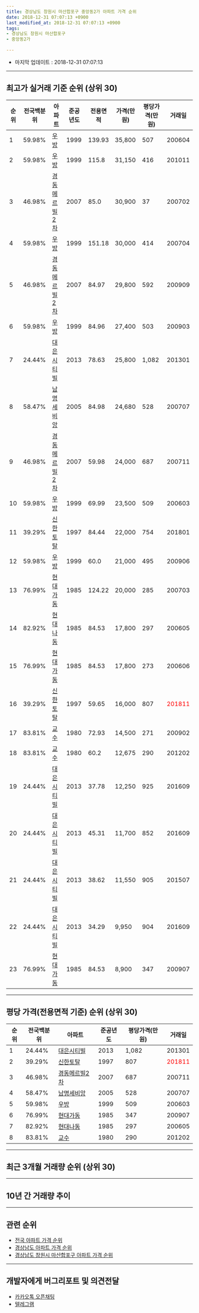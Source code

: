 ```yaml
---
title: 경상남도 창원시 마산합포구 중앙동2가 아파트 가격 순위
date: 2018-12-31 07:07:13 +0900
last_modified_at: 2018-12-31 07:07:13 +0900
tags:
- 경상남도 창원시 마산합포구
- 중앙동2가

---
```


* 마지막 업데이트 : 2018-12-31 07:07:13

---

## 최고가 실거래 기준 순위 (상위 30)


|순위|전국백분위|아파트|준공년도|전용면적|가격(만원)|평당가격(만원)|거래일|
|---|---|---|---|---|---|---|---|
|1|59.98%|[우방](https://search.naver.com/search.naver?query=%EA%B2%BD%EC%83%81%EB%82%A8%EB%8F%84+%EC%B0%BD%EC%9B%90%EC%8B%9C+%EB%A7%88%EC%82%B0%ED%95%A9%ED%8F%AC%EA%B5%AC+%EC%A4%91%EC%95%99%EB%8F%992%EA%B0%80+%EC%9A%B0%EB%B0%A9)|1999|139.93|35,800|507|200604|
|2|59.98%|[우방](https://search.naver.com/search.naver?query=%EA%B2%BD%EC%83%81%EB%82%A8%EB%8F%84+%EC%B0%BD%EC%9B%90%EC%8B%9C+%EB%A7%88%EC%82%B0%ED%95%A9%ED%8F%AC%EA%B5%AC+%EC%A4%91%EC%95%99%EB%8F%992%EA%B0%80+%EC%9A%B0%EB%B0%A9)|1999|115.8|31,150|416|201011|
|3|46.98%|[경동메르빌2차](https://search.naver.com/search.naver?query=%EA%B2%BD%EC%83%81%EB%82%A8%EB%8F%84+%EC%B0%BD%EC%9B%90%EC%8B%9C+%EB%A7%88%EC%82%B0%ED%95%A9%ED%8F%AC%EA%B5%AC+%EC%A4%91%EC%95%99%EB%8F%992%EA%B0%80+%EA%B2%BD%EB%8F%99%EB%A9%94%EB%A5%B4%EB%B9%8C2%EC%B0%A8)|2007|85.0|30,900|37|200702|
|4|59.98%|[우방](https://search.naver.com/search.naver?query=%EA%B2%BD%EC%83%81%EB%82%A8%EB%8F%84+%EC%B0%BD%EC%9B%90%EC%8B%9C+%EB%A7%88%EC%82%B0%ED%95%A9%ED%8F%AC%EA%B5%AC+%EC%A4%91%EC%95%99%EB%8F%992%EA%B0%80+%EC%9A%B0%EB%B0%A9)|1999|151.18|30,000|414|200704|
|5|46.98%|[경동메르빌2차](https://search.naver.com/search.naver?query=%EA%B2%BD%EC%83%81%EB%82%A8%EB%8F%84+%EC%B0%BD%EC%9B%90%EC%8B%9C+%EB%A7%88%EC%82%B0%ED%95%A9%ED%8F%AC%EA%B5%AC+%EC%A4%91%EC%95%99%EB%8F%992%EA%B0%80+%EA%B2%BD%EB%8F%99%EB%A9%94%EB%A5%B4%EB%B9%8C2%EC%B0%A8)|2007|84.97|29,800|592|200909|
|6|59.98%|[우방](https://search.naver.com/search.naver?query=%EA%B2%BD%EC%83%81%EB%82%A8%EB%8F%84+%EC%B0%BD%EC%9B%90%EC%8B%9C+%EB%A7%88%EC%82%B0%ED%95%A9%ED%8F%AC%EA%B5%AC+%EC%A4%91%EC%95%99%EB%8F%992%EA%B0%80+%EC%9A%B0%EB%B0%A9)|1999|84.96|27,400|503|200903|
|7|24.44%|[대은시티빌](https://search.naver.com/search.naver?query=%EA%B2%BD%EC%83%81%EB%82%A8%EB%8F%84+%EC%B0%BD%EC%9B%90%EC%8B%9C+%EB%A7%88%EC%82%B0%ED%95%A9%ED%8F%AC%EA%B5%AC+%EC%A4%91%EC%95%99%EB%8F%992%EA%B0%80+%EB%8C%80%EC%9D%80%EC%8B%9C%ED%8B%B0%EB%B9%8C)|2013|78.63|25,800|1,082|201301|
|8|58.47%|[남명세비앙](https://search.naver.com/search.naver?query=%EA%B2%BD%EC%83%81%EB%82%A8%EB%8F%84+%EC%B0%BD%EC%9B%90%EC%8B%9C+%EB%A7%88%EC%82%B0%ED%95%A9%ED%8F%AC%EA%B5%AC+%EC%A4%91%EC%95%99%EB%8F%992%EA%B0%80+%EB%82%A8%EB%AA%85%EC%84%B8%EB%B9%84%EC%95%99)|2005|84.98|24,680|528|200707|
|9|46.98%|[경동메르빌2차](https://search.naver.com/search.naver?query=%EA%B2%BD%EC%83%81%EB%82%A8%EB%8F%84+%EC%B0%BD%EC%9B%90%EC%8B%9C+%EB%A7%88%EC%82%B0%ED%95%A9%ED%8F%AC%EA%B5%AC+%EC%A4%91%EC%95%99%EB%8F%992%EA%B0%80+%EA%B2%BD%EB%8F%99%EB%A9%94%EB%A5%B4%EB%B9%8C2%EC%B0%A8)|2007|59.98|24,000|687|200711|
|10|59.98%|[우방](https://search.naver.com/search.naver?query=%EA%B2%BD%EC%83%81%EB%82%A8%EB%8F%84+%EC%B0%BD%EC%9B%90%EC%8B%9C+%EB%A7%88%EC%82%B0%ED%95%A9%ED%8F%AC%EA%B5%AC+%EC%A4%91%EC%95%99%EB%8F%992%EA%B0%80+%EC%9A%B0%EB%B0%A9)|1999|69.99|23,500|509|200603|
|11|39.29%|[신한토탈](https://search.naver.com/search.naver?query=%EA%B2%BD%EC%83%81%EB%82%A8%EB%8F%84+%EC%B0%BD%EC%9B%90%EC%8B%9C+%EB%A7%88%EC%82%B0%ED%95%A9%ED%8F%AC%EA%B5%AC+%EC%A4%91%EC%95%99%EB%8F%992%EA%B0%80+%EC%8B%A0%ED%95%9C%ED%86%A0%ED%83%88)|1997|84.44|22,000|754|201801|
|12|59.98%|[우방](https://search.naver.com/search.naver?query=%EA%B2%BD%EC%83%81%EB%82%A8%EB%8F%84+%EC%B0%BD%EC%9B%90%EC%8B%9C+%EB%A7%88%EC%82%B0%ED%95%A9%ED%8F%AC%EA%B5%AC+%EC%A4%91%EC%95%99%EB%8F%992%EA%B0%80+%EC%9A%B0%EB%B0%A9)|1999|60.0|21,000|495|200906|
|13|76.99%|[현대가동](https://search.naver.com/search.naver?query=%EA%B2%BD%EC%83%81%EB%82%A8%EB%8F%84+%EC%B0%BD%EC%9B%90%EC%8B%9C+%EB%A7%88%EC%82%B0%ED%95%A9%ED%8F%AC%EA%B5%AC+%EC%A4%91%EC%95%99%EB%8F%992%EA%B0%80+%ED%98%84%EB%8C%80%EA%B0%80%EB%8F%99)|1985|124.22|20,000|285|200703|
|14|82.92%|[현대나동](https://search.naver.com/search.naver?query=%EA%B2%BD%EC%83%81%EB%82%A8%EB%8F%84+%EC%B0%BD%EC%9B%90%EC%8B%9C+%EB%A7%88%EC%82%B0%ED%95%A9%ED%8F%AC%EA%B5%AC+%EC%A4%91%EC%95%99%EB%8F%992%EA%B0%80+%ED%98%84%EB%8C%80%EB%82%98%EB%8F%99)|1985|84.53|17,800|297|200605|
|15|76.99%|[현대가동](https://search.naver.com/search.naver?query=%EA%B2%BD%EC%83%81%EB%82%A8%EB%8F%84+%EC%B0%BD%EC%9B%90%EC%8B%9C+%EB%A7%88%EC%82%B0%ED%95%A9%ED%8F%AC%EA%B5%AC+%EC%A4%91%EC%95%99%EB%8F%992%EA%B0%80+%ED%98%84%EB%8C%80%EA%B0%80%EB%8F%99)|1985|84.53|17,800|273|200606|
|16|39.29%|[신한토탈](https://search.naver.com/search.naver?query=%EA%B2%BD%EC%83%81%EB%82%A8%EB%8F%84+%EC%B0%BD%EC%9B%90%EC%8B%9C+%EB%A7%88%EC%82%B0%ED%95%A9%ED%8F%AC%EA%B5%AC+%EC%A4%91%EC%95%99%EB%8F%992%EA%B0%80+%EC%8B%A0%ED%95%9C%ED%86%A0%ED%83%88)|1997|59.65|16,000|807|<span style="color:red">201811</span>|
|17|83.81%|[교수](https://search.naver.com/search.naver?query=%EA%B2%BD%EC%83%81%EB%82%A8%EB%8F%84+%EC%B0%BD%EC%9B%90%EC%8B%9C+%EB%A7%88%EC%82%B0%ED%95%A9%ED%8F%AC%EA%B5%AC+%EC%A4%91%EC%95%99%EB%8F%992%EA%B0%80+%EA%B5%90%EC%88%98)|1980|72.93|14,500|271|200902|
|18|83.81%|[교수](https://search.naver.com/search.naver?query=%EA%B2%BD%EC%83%81%EB%82%A8%EB%8F%84+%EC%B0%BD%EC%9B%90%EC%8B%9C+%EB%A7%88%EC%82%B0%ED%95%A9%ED%8F%AC%EA%B5%AC+%EC%A4%91%EC%95%99%EB%8F%992%EA%B0%80+%EA%B5%90%EC%88%98)|1980|60.2|12,675|290|201202|
|19|24.44%|[대은시티빌](https://search.naver.com/search.naver?query=%EA%B2%BD%EC%83%81%EB%82%A8%EB%8F%84+%EC%B0%BD%EC%9B%90%EC%8B%9C+%EB%A7%88%EC%82%B0%ED%95%A9%ED%8F%AC%EA%B5%AC+%EC%A4%91%EC%95%99%EB%8F%992%EA%B0%80+%EB%8C%80%EC%9D%80%EC%8B%9C%ED%8B%B0%EB%B9%8C)|2013|37.78|12,250|925|201609|
|20|24.44%|[대은시티빌](https://search.naver.com/search.naver?query=%EA%B2%BD%EC%83%81%EB%82%A8%EB%8F%84+%EC%B0%BD%EC%9B%90%EC%8B%9C+%EB%A7%88%EC%82%B0%ED%95%A9%ED%8F%AC%EA%B5%AC+%EC%A4%91%EC%95%99%EB%8F%992%EA%B0%80+%EB%8C%80%EC%9D%80%EC%8B%9C%ED%8B%B0%EB%B9%8C)|2013|45.31|11,700|852|201609|
|21|24.44%|[대은시티빌](https://search.naver.com/search.naver?query=%EA%B2%BD%EC%83%81%EB%82%A8%EB%8F%84+%EC%B0%BD%EC%9B%90%EC%8B%9C+%EB%A7%88%EC%82%B0%ED%95%A9%ED%8F%AC%EA%B5%AC+%EC%A4%91%EC%95%99%EB%8F%992%EA%B0%80+%EB%8C%80%EC%9D%80%EC%8B%9C%ED%8B%B0%EB%B9%8C)|2013|38.62|11,550|905|201507|
|22|24.44%|[대은시티빌](https://search.naver.com/search.naver?query=%EA%B2%BD%EC%83%81%EB%82%A8%EB%8F%84+%EC%B0%BD%EC%9B%90%EC%8B%9C+%EB%A7%88%EC%82%B0%ED%95%A9%ED%8F%AC%EA%B5%AC+%EC%A4%91%EC%95%99%EB%8F%992%EA%B0%80+%EB%8C%80%EC%9D%80%EC%8B%9C%ED%8B%B0%EB%B9%8C)|2013|34.29|9,950|904|201609|
|23|76.99%|[현대가동](https://search.naver.com/search.naver?query=%EA%B2%BD%EC%83%81%EB%82%A8%EB%8F%84+%EC%B0%BD%EC%9B%90%EC%8B%9C+%EB%A7%88%EC%82%B0%ED%95%A9%ED%8F%AC%EA%B5%AC+%EC%A4%91%EC%95%99%EB%8F%992%EA%B0%80+%ED%98%84%EB%8C%80%EA%B0%80%EB%8F%99)|1985|84.53|8,900|347|200907|


---

## 평당 가격(전용면적 기준) 순위 (상위 30)


|순위|전국백분위|아파트|준공년도|평당가격(만원)|거래일|
|---|---|---|---|---|---|
|1|24.44%|[대은시티빌](https://search.naver.com/search.naver?query=%EA%B2%BD%EC%83%81%EB%82%A8%EB%8F%84+%EC%B0%BD%EC%9B%90%EC%8B%9C+%EB%A7%88%EC%82%B0%ED%95%A9%ED%8F%AC%EA%B5%AC+%EC%A4%91%EC%95%99%EB%8F%992%EA%B0%80+%EB%8C%80%EC%9D%80%EC%8B%9C%ED%8B%B0%EB%B9%8C)|2013|1,082|201301|
|2|39.29%|[신한토탈](https://search.naver.com/search.naver?query=%EA%B2%BD%EC%83%81%EB%82%A8%EB%8F%84+%EC%B0%BD%EC%9B%90%EC%8B%9C+%EB%A7%88%EC%82%B0%ED%95%A9%ED%8F%AC%EA%B5%AC+%EC%A4%91%EC%95%99%EB%8F%992%EA%B0%80+%EC%8B%A0%ED%95%9C%ED%86%A0%ED%83%88)|1997|807|<span style="color:red">201811</span>|
|3|46.98%|[경동메르빌2차](https://search.naver.com/search.naver?query=%EA%B2%BD%EC%83%81%EB%82%A8%EB%8F%84+%EC%B0%BD%EC%9B%90%EC%8B%9C+%EB%A7%88%EC%82%B0%ED%95%A9%ED%8F%AC%EA%B5%AC+%EC%A4%91%EC%95%99%EB%8F%992%EA%B0%80+%EA%B2%BD%EB%8F%99%EB%A9%94%EB%A5%B4%EB%B9%8C2%EC%B0%A8)|2007|687|200711|
|4|58.47%|[남명세비앙](https://search.naver.com/search.naver?query=%EA%B2%BD%EC%83%81%EB%82%A8%EB%8F%84+%EC%B0%BD%EC%9B%90%EC%8B%9C+%EB%A7%88%EC%82%B0%ED%95%A9%ED%8F%AC%EA%B5%AC+%EC%A4%91%EC%95%99%EB%8F%992%EA%B0%80+%EB%82%A8%EB%AA%85%EC%84%B8%EB%B9%84%EC%95%99)|2005|528|200707|
|5|59.98%|[우방](https://search.naver.com/search.naver?query=%EA%B2%BD%EC%83%81%EB%82%A8%EB%8F%84+%EC%B0%BD%EC%9B%90%EC%8B%9C+%EB%A7%88%EC%82%B0%ED%95%A9%ED%8F%AC%EA%B5%AC+%EC%A4%91%EC%95%99%EB%8F%992%EA%B0%80+%EC%9A%B0%EB%B0%A9)|1999|509|200603|
|6|76.99%|[현대가동](https://search.naver.com/search.naver?query=%EA%B2%BD%EC%83%81%EB%82%A8%EB%8F%84+%EC%B0%BD%EC%9B%90%EC%8B%9C+%EB%A7%88%EC%82%B0%ED%95%A9%ED%8F%AC%EA%B5%AC+%EC%A4%91%EC%95%99%EB%8F%992%EA%B0%80+%ED%98%84%EB%8C%80%EA%B0%80%EB%8F%99)|1985|347|200907|
|7|82.92%|[현대나동](https://search.naver.com/search.naver?query=%EA%B2%BD%EC%83%81%EB%82%A8%EB%8F%84+%EC%B0%BD%EC%9B%90%EC%8B%9C+%EB%A7%88%EC%82%B0%ED%95%A9%ED%8F%AC%EA%B5%AC+%EC%A4%91%EC%95%99%EB%8F%992%EA%B0%80+%ED%98%84%EB%8C%80%EB%82%98%EB%8F%99)|1985|297|200605|
|8|83.81%|[교수](https://search.naver.com/search.naver?query=%EA%B2%BD%EC%83%81%EB%82%A8%EB%8F%84+%EC%B0%BD%EC%9B%90%EC%8B%9C+%EB%A7%88%EC%82%B0%ED%95%A9%ED%8F%AC%EA%B5%AC+%EC%A4%91%EC%95%99%EB%8F%992%EA%B0%80+%EA%B5%90%EC%88%98)|1980|290|201202|


---

## 최근 3개월 거래량 순위 (상위 30)


<div style="width:100%;">
    <canvas id="deal_count_ranking" height="250"></canvas>
</div>


<script>
new Chart(document.getElementById("deal_count_ranking"), {
    type: 'horizontalBar',
    data: {
        labels: ['우방', '경동메르빌2차', '현대가동', '신한토탈'],
        datasets: [{
            label: '실거래 수',
            data: [3, 3, 1, 1],
            borderColor: "rgba(255, 0, 128, 1)",
            backgroundColor: "rgba(255, 0, 128, 0.5)",
            fill: false,
        }]
    },
    options: {
        responsive: true,
        title: {
            display: true,
            text: '최근 3개월 거래량 순위'
        },
        tooltips: {
            mode: 'index',
            intersect: false,
            callbacks: {
                title: function(tooltipItems, data) {
                    return "실거래 수:";
                },
                label: function(tooltipItem, data) {
                    return data.labels[tooltipItem.index] + ": " + tooltipItem.xLabel;
                }
            }
        },
        hover: {
            mode: 'nearest',
            intersect: true
        },
        scales: {
            xAxes: [{
                display: true,
                scaleLabel: {
                    display: true,
                    labelString: '실거래 수'
                },
                ticks: {
                    suggestedMin: 0,
                }
            }],
            yAxes: [{
                display: true,
                ticks: {
                    autoSkip: false,
                    callback: function(value, index, values) {
                        if (value.length > 15)
                            return value.substr(0, 13) + "...";
                        else
                            return value;
                    }
                },
                scaleLabel: {
                    display: false,
                }
            }]
        }
    }
});

</script>


---

## 10년 간 거래량 추이


<div style="width:100%;">
    <canvas id="deal_progress" height="250"></canvas>
</div>

<script>
new Chart(document.getElementById("deal_progress"), {
    type: 'line',
    data: {
        labels: ['200812','200901','200902','200903','200904','200905','200906','200907','200908','200909','200910','200911','200912','201001','201002','201003','201004','201005','201006','201007','201008','201009','201010','201011','201012','201101','201102','201103','201104','201105','201106','201107','201108','201109','201110','201111','201112','201201','201202','201203','201204','201205','201206','201207','201208','201209','201210','201211','201212','201301','201302','201303','201304','201305','201306','201307','201308','201309','201310','201311','201312','201401','201402','201403','201404','201405','201406','201407','201408','201409','201410','201411','201412','201501','201502','201503','201504','201505','201506','201507','201508','201509','201510','201511','201512','201601','201602','201603','201604','201605','201606','201607','201608','201609','201610','201611','201612','201701','201702','201703','201704','201705','201706','201707','201708','201709','201710','201711','201712','201801','201802','201803','201804','201805','201806','201807','201808','201809','201810','201811','201812'],
        datasets: [{
            label: '실거래 수',
            pointRadius: 1,
            data: [1, 3, 7, 8, 5, 7, 6, 6, 6, 11, 5, 7, 6, 6, 5, 13, 11, 6, 5, 3, 8, 9, 10, 6, 12, 17, 10, 10, 4, 6, 6, 3, 2, 4, 5, 4, 5, 0, 4, 3, 2, 1, 3, 6, 3, 3, 4, 0, 4, 3, 9, 3, 4, 3, 2, 3, 1, 2, 6, 1, 3, 5, 5, 7, 6, 1, 3, 3, 4, 4, 3, 1, 3, 5, 7, 3, 7, 3, 4, 4, 3, 2, 3, 6, 1, 2, 4, 7, 3, 1, 1, 5, 3, 11, 0, 2, 4, 1, 0, 0, 0, 1, 3, 1, 0, 5, 0, 3, 15, 3, 5, 6, 3, 6, 1, 2, 2, 0, 1, 6, 1],
            borderColor: "rgba(255, 201, 14, 1)",
            backgroundColor: "rgba(255, 201, 14, 0.5)",
            fill: true,
        }]
    },
    options: {
        responsive: true,
        title: {
            display: true,
            text: '10년간 거래량 추이'
        },
        tooltips: {
            mode: 'index',
            intersect: false,
        },
        hover: {
            mode: 'nearest',
            intersect: true
        },
        scales: {
            xAxes: [{
                display: true,
                scaleLabel: {
                    display: true,
                    labelString: '년/월'
                }
            }],
            yAxes: [{
                display: true,
                ticks: {
                    suggestedMin: 0,
                },
                scaleLabel: {
                    display: true,
                    labelString: '실거래 수'
                }
            }]
        }
    }
});

</script>


---

## 관련 순위

- [전국 아파트 가격 순위](https://inasie.github.io/apt-ranking/전국)
- [경상남도 아파트 가격 순위](https://inasie.github.io/apt-ranking/경상남도)
- [경상남도 창원시 마산합포구 아파트 가격 순위](https://inasie.github.io/apt-ranking/경상남도-창원시-마산합포구)


---

## 개발자에게 버그리포트 및 의견전달

- [카카오톡 오픈채팅](https://open.kakao.com/o/gLJUAP4)
- [텔레그램](https://t.me/inasie)

